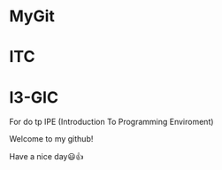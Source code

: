 # MyGit
# ITC
# I3-GIC 
For do tp IPE (Introduction To Programming Enviroment)

Welcome to my github!

Have a nice day😃👍
